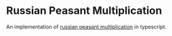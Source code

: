 # Russian Peasant Multiplication

An implementation of [russian peasant multiplication](https://en.wikipedia.org/wiki/Ancient_Egyptian_multiplication#Russian_peasant_multiplication) in typescript.
